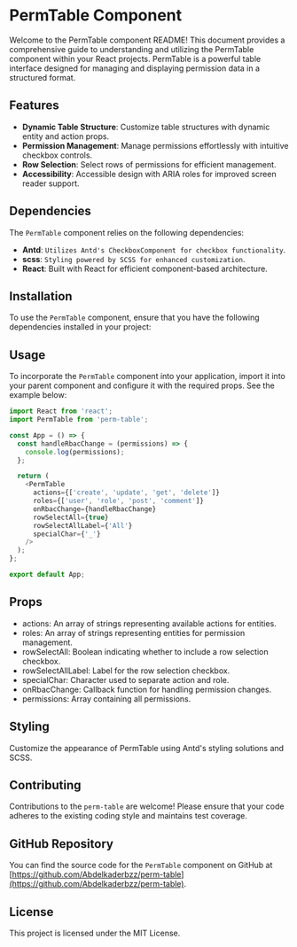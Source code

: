 # PermTable Component

Welcome to the PermTable component README! This document provides a comprehensive guide to understanding and utilizing the PermTable component within your React projects. PermTable is a powerful table interface designed for managing and displaying permission data in a structured format.

## Features

- **Dynamic Table Structure**: Customize table structures with dynamic entity and action props.
- **Permission Management**: Manage permissions effortlessly with intuitive checkbox controls.
- **Row Selection**: Select rows of permissions for efficient management.
- **Accessibility**:  Accessible design with ARIA roles for improved screen reader support.

## Dependencies

The `PermTable` component relies on the following dependencies:

- **Antd**:  `Utilizes Antd's CheckboxComponent for checkbox functionality`.
- **scss**:  `Styling powered by SCSS for enhanced customization`.
- **React**: Built with React for efficient component-based architecture.

## Installation

To use the `PermTable` component, ensure that you have the following dependencies installed in your project:

## Usage

To incorporate the `PermTable` component into your application, import it into your parent component and configure it with the required props. See the example below:
```js
import React from 'react';
import PermTable from 'perm-table';

const App = () => {
  const handleRbacChange = (permissions) => {
    console.log(permissions);
  };

  return (
    <PermTable
      actions={['create', 'update', 'get', 'delete']}
      roles={['user', 'role', 'post', 'comment']}
      onRbacChange={handleRbacChange}
      rowSelectAll={true}
      rowSelectAllLabel={'All'}
      specialChar={'_'}
    />
  );
};

export default App;
```

## Props

- actions: An array of strings representing available actions for entities.
- roles: An array of strings representing entities for permission management.
- rowSelectAll: Boolean indicating whether to include a row selection checkbox.
- rowSelectAllLabel: Label for the row selection checkbox.
- specialChar: Character used to separate action and role.
- onRbacChange: Callback function for handling permission changes.
- permissions: Array containing all permissions.

## Styling

Customize the appearance of PermTable using Antd's styling solutions and SCSS.

## Contributing

Contributions to the `perm-table` are welcome! Please ensure that your code adheres to the existing coding style and maintains test coverage.

## GitHub Repository

You can find the source code for the `PermTable` component on GitHub at [https://github.com/Abdelkaderbzz/perm-table](https://github.com/Abdelkaderbzz/perm-table).

## License

This project is licensed under the MIT License.